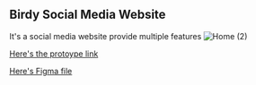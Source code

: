 
## Birdy Social Media Website

It's a social media website provide multiple features 
![Home (2)](https://github.com/Maryam-Alsaggaf/birdy_design/assets/105236306/249cf4ae-4f14-45b8-bff3-fb0ba3b0d0d0)


[Here's the protoype link ](https://www.figma.com/proto/jDxSFir0oyHAHOSeYhFQ2q/Brmjha-task-3?type=design&node-id=253-1848&t=EikBDyt8GXA1lCJH-0&scaling=contain&page-id=2%3A2&starting-point-node-id=253%3A2093)


[Here's Figma file ](https://www.figma.com/file/jDxSFir0oyHAHOSeYhFQ2q/Brmjha-task-3?type=design&node-id=2%3A2&mode=design&t=EikBDyt8GXA1lCJH-1)





